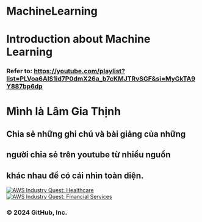
# MachineLearning
# Introduction about Machine Learning
### Refer to: https://youtube.com/playlist?list=PLVoa6AIS1id7P0dmX26a_b7cKMJTRvSGF&si=MyGkTA9Y887bp6dp

# Mình là Lâm Gia Thịnh
## Chia sẻ những ghi chú và bài giảng của những
## người chia sẻ trên youtube từ nhiều nguồn 
## khác nhau để có cái nhìn toàn diện.
[![AWS Industry Quest: Healthcare](https://images.credly.com/size/110x110/images/370b5eab-6853-4deb-89a3-4a717edcba4d/image.png)](http://www.credly.com/badges/8ae1b9c5-8d6a-40d6-8aff-c25b3b52c951 "AWS Industry Quest: Healthcare")
[![AWS Industry Quest: Financial Services](https://images.credly.com/size/110x110/images/ac4918fd-87d6-4283-b896-52314f703327/image.png)](http://www.credly.com/badges/b55ffd5f-b377-4724-aca7-d94bd8f267e5 "AWS Industry Quest: Financial Services")

### © 2024 GitHub, Inc.

